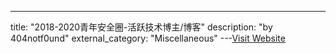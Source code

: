 ---
title: "2018-2020青年安全圈-活跃技术博主/博客"
description: "by 404notf0und"
external_category: "Miscellaneous"
---[Visit Website](https://github.com/404notf0und/Security-Data-Analysis-and-Visualization)

